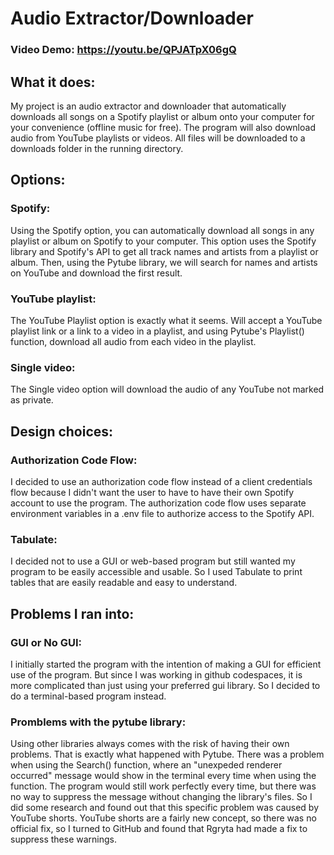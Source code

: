 # Audio Extractor/Downloader
### Video Demo: https://youtu.be/QPJATpX06gQ
## What it does:
My project is an audio extractor and downloader that automatically downloads all songs on a Spotify playlist or album onto your computer for your convenience (offline music for free). The program will also download audio from YouTube playlists or videos. All files will be downloaded to a downloads folder in the running directory.

## Options:
### Spotify:
Using the Spotify option, you can automatically download all songs in any playlist or album on Spotify to your computer. This option uses the Spotify library and Spotify's API to get all track names and artists from a playlist or album. Then, using the Pytube library, we will search for names and artists on YouTube and download the first result.

### YouTube playlist:
The YouTube Playlist option is exactly what it seems. Will accept a YouTube playlist link or a link to a video in a playlist, and using Pytube's Playlist() function, download all audio from each video in the playlist.

### Single video:
The Single video option will download the audio of any YouTube not marked as private.

## Design choices:
### Authorization Code Flow:
I decided to use an authorization code flow instead of a client credentials flow because I didn't want the user to have to have their own Spotify account to use the program. The authorization code flow uses separate environment variables in a .env file to authorize access to the Spotify API.

### Tabulate:
I decided not to use a GUI or web-based program but still wanted my program to be easily accessible and usable. So I used Tabulate to print tables that are easily readable and easy to understand.

## Problems I ran into:
### GUI or No GUI:
I initially started the program with the intention of making a GUI for efficient use of the program. But since I was working in github codespaces, it is more complicated than just using your preferred gui library. So I decided to do a terminal-based program instead.

### Promblems with the pytube library:
Using other libraries always comes with the risk of having their own problems. That is exactly what happened with Pytube. There was a problem when using the Search() function, where an "unexpeded renderer occurred" message would show in the terminal every time when using the function. The program would still work perfectly every time, but there was no way to suppress the message without changing the library's files. So I did some research and found out that this specific problem was caused by YouTube shorts. YouTube shorts are a fairly new concept, so there was no official fix, so I turned to GitHub and found that Rgryta had made a fix to suppress these warnings.
